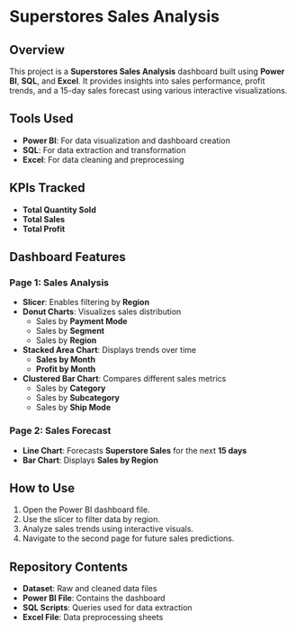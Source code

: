 # Superstores Sales Analysis

## Overview
This project is a **Superstores Sales Analysis** dashboard built using **Power BI**, **SQL**, and **Excel**. It provides insights into sales performance, profit trends, and a 15-day sales forecast using various interactive visualizations.

## Tools Used
- **Power BI**: For data visualization and dashboard creation
- **SQL**: For data extraction and transformation
- **Excel**: For data cleaning and preprocessing

## KPIs Tracked
- **Total Quantity Sold**
- **Total Sales**
- **Total Profit**

## Dashboard Features
### Page 1: Sales Analysis
- **Slicer**: Enables filtering by **Region**
- **Donut Charts**: Visualizes sales distribution
  - Sales by **Payment Mode**
  - Sales by **Segment**
  - Sales by **Region**
- **Stacked Area Chart**: Displays trends over time
  - **Sales by Month**
  - **Profit by Month**
- **Clustered Bar Chart**: Compares different sales metrics
  - Sales by **Category**
  - Sales by **Subcategory**
  - Sales by **Ship Mode**

### Page 2: Sales Forecast
- **Line Chart**: Forecasts **Superstore Sales** for the next **15 days**
- **Bar Chart**: Displays **Sales by Region**

## How to Use
1. Open the Power BI dashboard file.
2. Use the slicer to filter data by region.
3. Analyze sales trends using interactive visuals.
4. Navigate to the second page for future sales predictions.

## Repository Contents
- **Dataset**: Raw and cleaned data files
- **Power BI File**: Contains the dashboard
- **SQL Scripts**: Queries used for data extraction
- **Excel File**: Data preprocessing sheets




